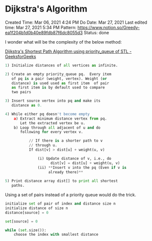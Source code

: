 # Dijkstra's Algorithm

Created Time: Mar 06, 2021 4:24 PM
Do Date: Mar 27, 2021
Last edited time: Mar 27, 2021 5:34 PM
Pattern: https://www.notion.so/Greedy-ea1f204b1d0b40e89fdb87f6dc8055d3
Status: done

I wonder what will be the complexity of the below method:

[Dijkstra's Shortest Path Algorithm using priority_queue of STL - GeeksforGeeks](https://www.geeksforgeeks.org/dijkstras-shortest-path-algorithm-using-priority_queue-stl/)

```python
1) Initialize distances of all vertices as infinite.

2) Create an empty priority_queue pq.  Every item
   of pq is a pair (weight, vertex). Weight (or 
   distance) is used used as first item  of pair
   as first item is by default used to compare
   two pairs

3) Insert source vertex into pq and make its
   distance as 0.

4) While either pq doesn't become empty
    a) Extract minimum distance vertex from pq. 
       Let the extracted vertex be u.
    b) Loop through all adjacent of u and do 
       following for every vertex v.

           // If there is a shorter path to v
           // through u. 
           If dist[v] > dist[u] + weight(u, v)

               (i) Update distance of v, i.e., do
                     dist[v] = dist[u] + weight(u, v)
               (ii) **Insert v into the pq (Even if v is
                    already there)**
               
5) Print distance array dist[] to print all shortest
   paths.
```

Using a set of pairs instead of a priority queue would do the trick. 

```python
initialize set of pair of index and distance size n
initialize distance of size n
distance[source] = 0

set[source] = 0

while (set.size()):
	choose the index with smallest distance
	
```